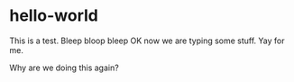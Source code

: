 # hello-world
This is a test. Bleep bloop bleep
OK now we are typing some stuff. Yay for me.

Why are we doing this again?
